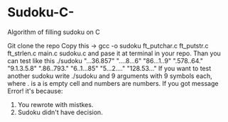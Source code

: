 # Sudoku-C-
Algorithm of filling sudoku on C

Git clone the repo 
Copy this -> gcc -o sudoku ft_putchar.c ft_putstr.c ft_strlen.c main.c sudoku.c and pase it at terminal in your repo.
Than you can test like this 
./sudoku "...36.857" "....8...6" "86...1..9" ".578..64." "9.1.3.5.8" ".86..793." "6..1...85" "5...2...." "128.53..."
If you want to test another sudoku write ./sudoku and 9 arguments with 9 symbols each, where . is a is empty сell and numbers 
are numbers.
If you got message Error! it's because:
  1. You rewrote with mistkes.
  2. Sudoku didn't have decision.
